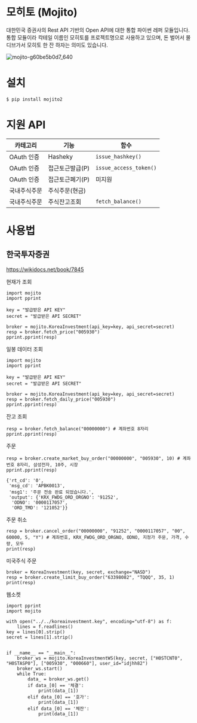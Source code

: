 # 모히토 (Mojito)

대한민국 증권사의 Rest API 기반의 Open API에 대한 통합 파이썬 레퍼 모듈입니다. 
통합 모듈이라 칵테일 이름인 모히토를 프로젝트명으로 사용하고 있으며, 돈 벌어서 몰디브가서 모히토 한 잔 하자는 의미도 있습니다. 

![mojito-g60be5b0d7_640](https://user-images.githubusercontent.com/23475470/161363305-93b48dfa-76d0-4ecd-b703-4d7529323dc9.jpg)

# 설치 

```
$ pip install mojito2
```

# 지원 API 

| 카테고리 | 기능 | 함수 |
|--------|-----|-----|
| OAuth 인증 | Hasheky | `issue_hashkey()` |
| OAuth 인증 | 접근토근발급(P) | `issue_access_token()` |
| OAuth 인증 | 접근토근폐기(P) | 미지원 |
| 국내주식주문 | 주식주문(현금) |  |
| 국내주식주문 | 주식잔고조회 | `fetch_balance()` |

# 사용법
## 한국투자증권

https://wikidocs.net/book/7845  

현재가 조회

```
import mojito
import pprint

key = "발급받은 API KEY"
secret = "발급받은 API SECRET"

broker = mojito.KoreaInvestment(api_key=key, api_secret=secret)
resp = broker.fetch_price("005930")
pprint.pprint(resp)

```

일봉 데이터 조회 

```
import mojito
import pprint

key = "발급받은 API KEY"
secret = "발급받은 API SECRET"

broker = mojito.KoreaInvestment(api_key=key, api_secret=secret)
resp = broker.fetch_daily_price("005930")
pprint.pprint(resp)
```

잔고 조회 

```
resp = broker.fetch_balance("00000000") # 계좌번호 8자리
pprint.pprint(resp)
```

주문 

```
resp = broker.create_market_buy_order("00000000", "005930", 10) # 계좌번호 8자리, 삼성전자, 10주, 시장
pprint.pprint(resp)
```

```
{'rt_cd': '0',
 'msg_cd': 'APBK0013',
 'msg1': '주문 전송 완료 되었습니다.',
 'output': {'KRX_FWDG_ORD_ORGNO': '91252',
  'ODNO': '0000117057',
  'ORD_TMD': '121052'}}
```

주문 취소

```
resp = broker.cancel_order("00000000", "91252", "0000117057", "00", 60000, 5, "Y") # 계좌번호, KRX_FWDG_ORD_ORGNO, ODNO, 지정가 주문, 가격, 수량, 모두 
print(resp)
```

미국주식 주문

```
broker = KoreaInvestment(key, secret, exchange="NASD")
resp = broker.create_limit_buy_order("63398082", "TQQQ", 35, 1)
print(resp)
```

웹소켓
```
import pprint
import mojito

with open("../../koreainvestment.key", encoding="utf-8") as f:
    lines = f.readlines()
key = lines[0].strip()
secret = lines[1].strip()


if __name__ == "__main__":
    broker_ws = mojito.KoreaInvestmentWS(key, secret, ["H0STCNT0", "H0STASP0"], ["005930", "000660"], user_id="idjhh82")
    broker_ws.start()
    while True:
        data_ = broker_ws.get()
        if data_[0] == '체결':
            print(data_[1])
        elif data_[0] == '호가':
            print(data_[1])
        elif data_[0] == '체잔':
            print(data_[1])
```        
